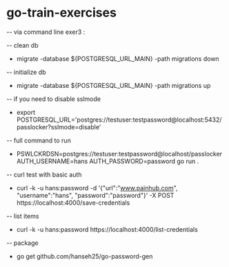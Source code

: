 # go-train-exercises

-- via command line exer3 :

-- clean db 
- migrate -database ${POSTGRESQL_URL_MAIN} -path migrations down

-- initialize db
- migrate -database ${POSTGRESQL_URL_MAIN} -path migrations up

-- if you need to disable sslmode
- export POSTGRESQL_URL='postgres://testuser:testpassword@localhost:5432/passlocker?sslmode=disable'

-- full command to run 
- PSWLCKRDSN=postgres://testuser:testpassword@localhost/passlocker AUTH_USERNAME=hans AUTH_PASSWORD=password go run .

-- curl test with basic auth
- curl -k -u hans:password -d '{"url":"www.painhub.com", "username":"hans", "password":"password"}'  -X POST https://localhost:4000/save-credentials

-- list items
- curl -k -u hans:password https://localhost:4000/list-credentials

-- package
- go get github.com/hanseh25/go-password-gen   

